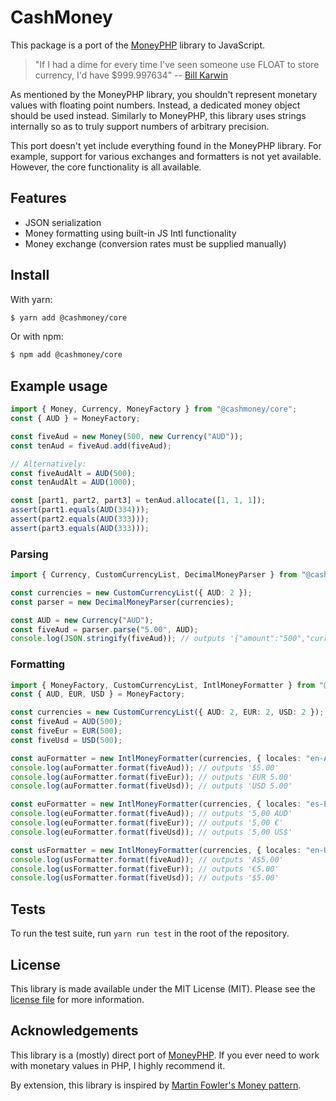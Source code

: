 # CashMoney

This package is a port of the [MoneyPHP](https://github.com/moneyphp/money) library
to JavaScript.

> "If I had a dime for every time I've seen someone use FLOAT to store currency, I'd have $999.997634" -- [Bill Karwin](https://twitter.com/billkarwin/status/347561901460447232)

As mentioned by the MoneyPHP library, you shouldn't represent monetary values with
floating point numbers. Instead, a dedicated money object should be used instead.
Similarly to MoneyPHP, this library uses strings internally so as to truly support
numbers of arbitrary precision.

This port doesn't yet include everything found in the MoneyPHP library. For example,
support for various exchanges and formatters is not yet available. However, the core
functionality is all available.

## Features

- JSON serialization
- Money formatting using built-in JS Intl functionality
- Money exchange (conversion rates must be supplied manually)

## Install

With yarn:

```bash
$ yarn add @cashmoney/core
```

Or with npm:

```bash
$ npm add @cashmoney/core
```

## Example usage

```typescript
import { Money, Currency, MoneyFactory } from "@cashmoney/core";
const { AUD } = MoneyFactory;

const fiveAud = new Money(500, new Currency("AUD"));
const tenAud = fiveAud.add(fiveAud);

// Alternatively:
const fiveAudAlt = AUD(500);
const tenAudAlt = AUD(1000);

const [part1, part2, part3] = tenAud.allocate([1, 1, 1]);
assert(part1.equals(AUD(334)));
assert(part2.equals(AUD(333)));
assert(part3.equals(AUD(333)));
```

### Parsing

```typescript
import { Currency, CustomCurrencyList, DecimalMoneyParser } from "@cashmoney/core";

const currencies = new CustomCurrencyList({ AUD: 2 });
const parser = new DecimalMoneyParser(currencies);

const AUD = new Currency("AUD");
const fiveAud = parser.parse("5.00", AUD);
console.log(JSON.stringify(fiveAud)); // outputs '{"amount":"500","currency":"AUD"}'
```

### Formatting

```typescript
import { MoneyFactory, CustomCurrencyList, IntlMoneyFormatter } from "@cashmoney/core";
const { AUD, EUR, USD } = MoneyFactory;

const currencies = new CustomCurrencyList({ AUD: 2, EUR: 2, USD: 2 });
const fiveAud = AUD(500);
const fiveEur = EUR(500);
const fiveUsd = USD(500);

const auFormatter = new IntlMoneyFormatter(currencies, { locales: "en-AU", style: "currency" });
console.log(auFormatter.format(fiveAud)); // outputs '$5.00'
console.log(auFormatter.format(fiveEur)); // outputs 'EUR 5.00'
console.log(auFormatter.format(fiveUsd)); // outputs 'USD 5.00'

const euFormatter = new IntlMoneyFormatter(currencies, { locales: "es-ES", style: "currency" });
console.log(euFormatter.format(fiveAud)); // outputs '5,00 AUD'
console.log(euFormatter.format(fiveEur)); // outputs '5,00 €'
console.log(euFormatter.format(fiveUsd)); // outputs '5,00 US$'

const usFormatter = new IntlMoneyFormatter(currencies, { locales: "en-US", style: "currency" });
console.log(usFormatter.format(fiveAud)); // outputs 'A$5.00'
console.log(usFormatter.format(fiveEur)); // outputs '€5.00'
console.log(usFormatter.format(fiveUsd)); // outputs '$5.00'
```

## Tests

To run the test suite, run ``yarn run test`` in the root of the repository.

## License

This library is made available under the MIT License (MIT). Please see the [license file](LICENSE.txt)
for more information.

## Acknowledgements

This library is a (mostly) direct port of [MoneyPHP](https://github.com/moneyphp/money). If you
ever need to work with monetary values in PHP, I highly recommend it.

By extension, this library is inspired by [Martin Fowler's Money pattern](https://martinfowler.com/eaaCatalog/money.html).
